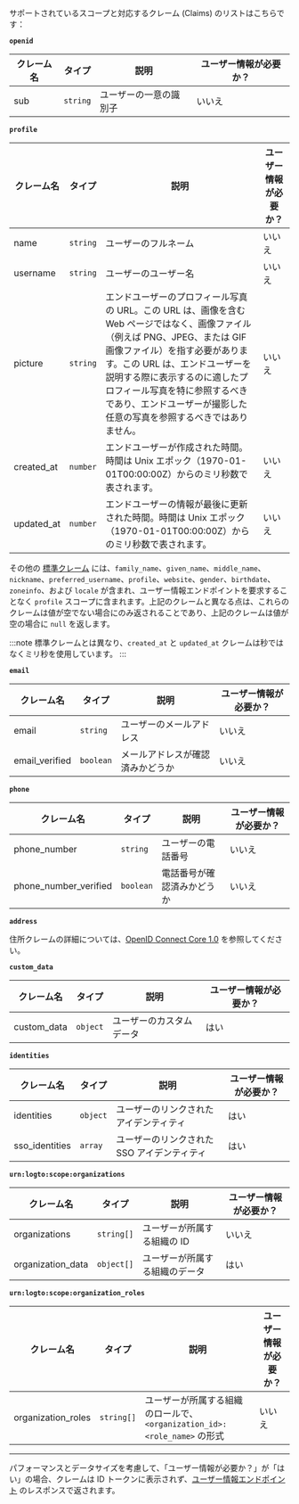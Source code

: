 サポートされているスコープと対応するクレーム (Claims) のリストはこちらです：

**`openid`**

| クレーム名 | タイプ   | 説明                   | ユーザー情報が必要か？ |
| ---------- | -------- | ---------------------- | ---------------------- |
| sub        | `string` | ユーザーの一意の識別子 | いいえ                 |

**`profile`**

| クレーム名 | タイプ   | 説明                                                                                                                                                                                                                                                                                                                                     | ユーザー情報が必要か？ |
| ---------- | -------- | ---------------------------------------------------------------------------------------------------------------------------------------------------------------------------------------------------------------------------------------------------------------------------------------------------------------------------------------- | ---------------------- |
| name       | `string` | ユーザーのフルネーム                                                                                                                                                                                                                                                                                                                     | いいえ                 |
| username   | `string` | ユーザーのユーザー名                                                                                                                                                                                                                                                                                                                     | いいえ                 |
| picture    | `string` | エンドユーザーのプロフィール写真の URL。この URL は、画像を含む Web ページではなく、画像ファイル（例えば PNG、JPEG、または GIF 画像ファイル）を指す必要があります。この URL は、エンドユーザーを説明する際に表示するのに適したプロフィール写真を特に参照するべきであり、エンドユーザーが撮影した任意の写真を参照するべきではありません。 | いいえ                 |
| created_at | `number` | エンドユーザーが作成された時間。時間は Unix エポック（1970-01-01T00:00:00Z）からのミリ秒数で表されます。                                                                                                                                                                                                                                 | いいえ                 |
| updated_at | `number` | エンドユーザーの情報が最後に更新された時間。時間は Unix エポック（1970-01-01T00:00:00Z）からのミリ秒数で表されます。                                                                                                                                                                                                                     | いいえ                 |

その他の [標準クレーム](https://openid.net/specs/openid-connect-core-1_0.html#StandardClaims) には、`family_name`、`given_name`、`middle_name`、`nickname`、`preferred_username`、`profile`、`website`、`gender`、`birthdate`、`zoneinfo`、および `locale` が含まれ、ユーザー情報エンドポイントを要求することなく `profile` スコープに含まれます。上記のクレームと異なる点は、これらのクレームは値が空でない場合にのみ返されることであり、上記のクレームは値が空の場合に `null` を返します。

:::note
標準クレームとは異なり、`created_at` と `updated_at` クレームは秒ではなくミリ秒を使用しています。
:::

**`email`**

| クレーム名     | タイプ    | 説明                             | ユーザー情報が必要か？ |
| -------------- | --------- | -------------------------------- | ---------------------- |
| email          | `string`  | ユーザーのメールアドレス         | いいえ                 |
| email_verified | `boolean` | メールアドレスが確認済みかどうか | いいえ                 |

**`phone`**

| クレーム名            | タイプ    | 説明                       | ユーザー情報が必要か？ |
| --------------------- | --------- | -------------------------- | ---------------------- |
| phone_number          | `string`  | ユーザーの電話番号         | いいえ                 |
| phone_number_verified | `boolean` | 電話番号が確認済みかどうか | いいえ                 |

**`address`**

住所クレームの詳細については、[OpenID Connect Core 1.0](https://openid.net/specs/openid-connect-core-1_0.html#AddressClaim) を参照してください。

**`custom_data`**

| クレーム名  | タイプ   | 説明                     | ユーザー情報が必要か？ |
| ----------- | -------- | ------------------------ | ---------------------- |
| custom_data | `object` | ユーザーのカスタムデータ | はい                   |

**`identities`**

| クレーム名     | タイプ   | 説明                                        | ユーザー情報が必要か？ |
| -------------- | -------- | ------------------------------------------- | ---------------------- |
| identities     | `object` | ユーザーのリンクされたアイデンティティ      | はい                   |
| sso_identities | `array`  | ユーザーのリンクされた SSO アイデンティティ | はい                   |

**`urn:logto:scope:organizations`**

| クレーム名        | タイプ     | 説明                           | ユーザー情報が必要か？ |
| ----------------- | ---------- | ------------------------------ | ---------------------- |
| organizations     | `string[]` | ユーザーが所属する組織の ID    | いいえ                 |
| organization_data | `object[]` | ユーザーが所属する組織のデータ | はい                   |

**`urn:logto:scope:organization_roles`**

| クレーム名         | タイプ     | 説明                                                                     | ユーザー情報が必要か？ |
| ------------------ | ---------- | ------------------------------------------------------------------------ | ---------------------- |
| organization_roles | `string[]` | ユーザーが所属する組織のロールで、`<organization_id>:<role_name>` の形式 | いいえ                 |

---

パフォーマンスとデータサイズを考慮して、「ユーザー情報が必要か？」が「はい」の場合、クレームは ID トークンに表示されず、[ユーザー情報エンドポイント](https://openid.net/specs/openid-connect-core-1_0.html#UserInfo) のレスポンスで返されます。
